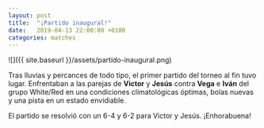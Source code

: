 ```yaml
---
layout: post
title:  "¡Partido inaugural!"
date:   2019-04-13 22:00:00 +0100
categories: matches
---
```


![]({{ site.baseurl }}/assets/partido-inaugural.png)

Tras lluvias y percances de todo tipo, el primer partido del torneo al fin tuvo lugar.
Enfrentaban a las parejas de **Victor** y **Jesús** contra **Vega** e **Iván** del grupo White/Red
en una condiciones climatológicas óptimas, bolas nuevas y una pista en un estado envidiable.

El partido se resolvió con un 6-4 y 6-2 para Victor y Jesús. ¡Enhorabuena!
